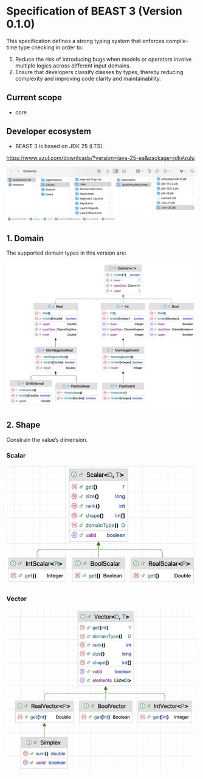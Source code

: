 # Specification of BEAST 3 (Version 0.1.0)

This specification defines a strong typing system that enforces compile-time type checking in order to:

1. Reduce the risk of introducing bugs when models or operators involve multiple logics across different input domains.
2. Ensure that developers classify classes by types, thereby reducing complexity and improving code clarity and maintainability.

## Current scope

- core

## Developer ecosystem

- BEAST 3 is based on JDK 25 (LTS).

https://www.azul.com/downloads/?version=java-25-ea&package=jdk#zulu

<a href="./JDK25.png"><img src="./JDK25.png" width="500" ></a>

## 1. Domain

The supported domain types in this version are:

<a href="./Domain0.1.0.png"><img src="./Domain0.1.0.png" width="800" ></a>


## 2. Shape

Constrain the value’s dimension.

### Scalar

<a href="./Scalar0.1.0.png"><img src="./Scalar0.1.0.png" width="500" ></a>

### Vector

<a href="./Vector0.1.0.png"><img src="./Vector0.1.0.png" width="500" ></a>